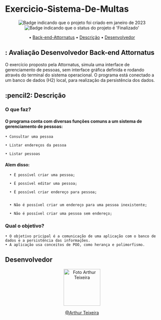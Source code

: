 # Exercicio-Sistema-De-Multas

<p align="center">
    <img alt="Badge indicando que o projeto foi criado em janeiro de 2023" src="https://img.shields.io/badge/Data%20de%20cria%C3%A7%C3%A3o-Dezembro%2F2022-blue">
    <img alt="Badge indicando que o status do projeto é 'Finalizado'" src="https://img.shields.io/badge/Status-Finalizado-green">
</p>

<p align="center">
    • <a href="#Back-end-Attornatus">Back-end-Attornatus</a>
    • <a href="#descricao">Descrição</a>
    • <a href="#Desenvolvedor">Desenvolvedor</a>
</p>

<h2 id="Back-end-Attornatus"> : Avaliação Desenvolvedor Back-end Attornatus
</h2>

O exercício proposto pela Attornatus,  simula uma interface de gerenciamento de pessoas, sem interface gráfica definida e rodando através do terminal do sistema operacional. O programa está conectado a um banco de dados (H2) local, para realização da persistência dos dados.<br>

<h2 id="descricao">:pencil2: Descrição</h2>

### O que faz?
#### O programa conta com diversas funções comuns a um sistema de gerenciamento de pessoas:
    • Consultar uma pessoa
    
    • Listar endereços da pessoa
    
    • Listar pessoas

    
#### Alem disso:
     
      • É possível criar uma pessoa; 
      
      • É possível editar uma pessoa;
      
      • É possível criar endereço para pessoa;

 
      • Não é possível criar um endereço para uma pessoa inexistente;

      • Não é possível criar uma pessoa sem endereço;

      

### Qual o objetivo?
    • O objetivo pricipal é a comunicação de uma aplicação com o banco de dados e a persistência das informações.
    • A aplicação usa conceitos de POO, como herança e polimorfismo.
   
<h2 id="Desenvolvedor"> Desenvolvedor</h2>
<p>
<p align="center">
  <a href="https://github.com/ArthurTB8">
    <img width="120px" src="https://avatars.githubusercontent.com/u/107354840?v=4" alt="Foto Arthur Teixeira">
  </a>

<p align="center">
<a href="https://www.linkedin.com/in/arthur-teixeira-8885b1241/">@Arthur Teixeira</a>

</p>
</p>
